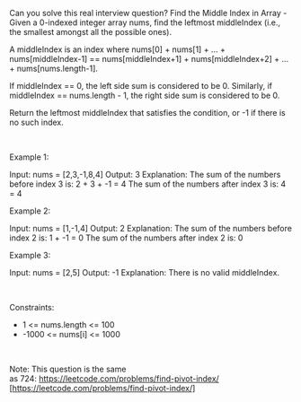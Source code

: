 Can you solve this real interview question? Find the Middle Index in Array - Given a 0-indexed integer array nums, find the leftmost middleIndex (i.e., the smallest amongst all the possible ones).

A middleIndex is an index where nums[0] + nums[1] + ... + nums[middleIndex-1] == nums[middleIndex+1] + nums[middleIndex+2] + ... + nums[nums.length-1].

If middleIndex == 0, the left side sum is considered to be 0. Similarly, if middleIndex == nums.length - 1, the right side sum is considered to be 0.

Return the leftmost middleIndex that satisfies the condition, or -1 if there is no such index.

 

Example 1:


Input: nums = [2,3,-1,8,4]
Output: 3
Explanation: The sum of the numbers before index 3 is: 2 + 3 + -1 = 4
The sum of the numbers after index 3 is: 4 = 4


Example 2:


Input: nums = [1,-1,4]
Output: 2
Explanation: The sum of the numbers before index 2 is: 1 + -1 = 0
The sum of the numbers after index 2 is: 0


Example 3:


Input: nums = [2,5]
Output: -1
Explanation: There is no valid middleIndex.


 

Constraints:

 * 1 <= nums.length <= 100
 * -1000 <= nums[i] <= 1000

 

Note: This question is the same as 724: https://leetcode.com/problems/find-pivot-index/ [https://leetcode.com/problems/find-pivot-index/]